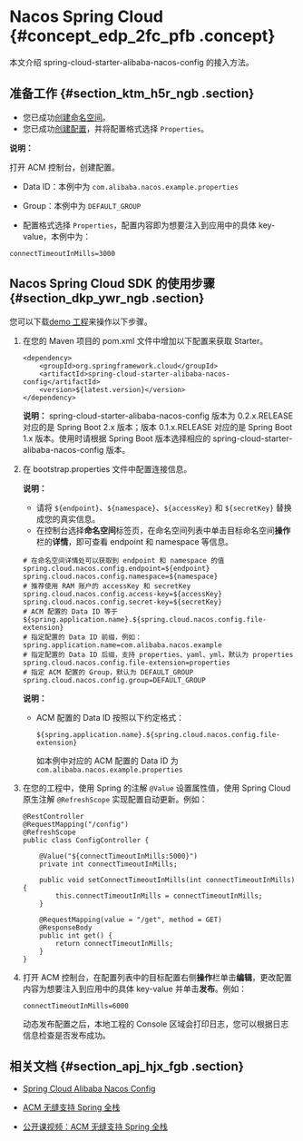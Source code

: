 # Nacos Spring Cloud {#concept_edp_2fc_pfb .concept}

本文介绍 spring-cloud-starter-alibaba-nacos-config 的接入方法。

## 准备工作 {#section_ktm_h5r_ngb .section}

-   您已成功[创建命名空间](../../../../../intl.zh-CN/用户指南/创建命名空间.md#)。
-   您已成功[创建配置](../../../../../intl.zh-CN/用户指南/创建配置.md#)，并将配置格式选择 `Properties`。

**说明：** 

打开 ACM 控制台，创建配置。

-   Data ID：本例中为 `com.alibaba.nacos.example.properties`

-   Group：本例中为 `DEFAULT_GROUP`
-   配置格式选择 `Properties`，配置内容即为想要注入到应用中的具体 key-value，本例中为：


```
connectTimeoutInMills=3000
```

## Nacos Spring Cloud SDK 的使用步骤 {#section_dkp_ywr_ngb .section}

您可以下载[demo 工程](https://github.com/nacos-group/nacos-examples/tree/acm/nacos-spring-cloud-example/nacos-spring-cloud-config-example)来操作以下步骤。

1.  在您的 Maven 项目的 pom.xml 文件中增加以下配置来获取 Starter。

    ```
    <dependency>
        <groupId>org.springframework.cloud</groupId>
        <artifactId>spring-cloud-starter-alibaba-nacos-config</artifactId>
        <version>${latest.version}</version>
    </dependency>
    ```

    **说明：** spring-cloud-starter-alibaba-nacos-config 版本为 0.2.x.RELEASE 对应的是 Spring Boot 2.x 版本；版本 0.1.x.RELEASE 对应的是 Spring Boot 1.x 版本。使用时请根据 Spring Boot 版本选择相应的 spring-cloud-starter-alibaba-nacos-config 版本。

2.  在 bootstrap.properties 文件中配置连接信息。

    **说明：** 

    -   请将 `${endpoint}`、`${namespace}`、`${accessKey}` 和 `${secretKey}` 替换成您的真实信息。
    -   在控制台选择**命名空间**标签页，在命名空间列表中单击目标命名空间**操作**栏的**详情**，即可查看 endpoint 和 namespace 等信息。
    ```
    # 在命名空间详情处可以获取到 endpoint 和 namespace 的值
    spring.cloud.nacos.config.endpoint=${endpoint}
    spring.cloud.nacos.config.namespace=${namespace}
    # 推荐使用 RAM 账户的 accessKey 和 secretKey
    spring.cloud.nacos.config.access-key=${accessKey}
    spring.cloud.nacos.config.secret-key=${secretKey}
    # ACM 配置的 Data ID 等于 ${spring.application.name}.${spring.cloud.nacos.config.file-extension}
    # 指定配置的 Data ID 前缀，例如：
    spring.application.name=com.alibaba.nacos.example
    # 指定配置的 Data ID 后缀，支持 properties、yaml、yml，默认为 properties
    spring.cloud.nacos.config.file-extension=properties
    # 指定 ACM 配置的 Group，默认为 DEFAULT_GROUP
    spring.cloud.nacos.config.group=DEFAULT_GROUP
    
    ```

    **说明：** 

    -   ACM 配置的 Data ID 按照以下约定格式：

        `${spring.application.name}.${spring.cloud.nacos.config.file-extension}`

        如本例中对应的 ACM 配置的 Data ID 为 `com.alibaba.nacos.example.properties`

3.  在您的工程中，使用 Spring 的注解 `@Value` 设置属性值，使用 Spring Cloud 原生注解 `@RefreshScope` 实现配置自动更新。例如：

    ```
    @RestController
    @RequestMapping("/config")
    @RefreshScope
    public class ConfigController {
        
        @Value("${connectTimeoutInMills:5000}")
        private int connectTimeoutInMills;
    
        public void setConnectTimeoutInMills(int connectTimeoutInMills) {
            this.connectTimeoutInMills = connectTimeoutInMills;
        }
    
        @RequestMapping(value = "/get", method = GET)
        @ResponseBody
        public int get() {
            return connectTimeoutInMills;
        }
    }
    ```

4.  打开 ACM 控制台，在配置列表中的目标配置右侧**操作**栏单击**编辑**，更改配置内容为想要注入到应用中的具体 key-value 并单击**发布**。例如：

    ```
    connectTimeoutInMills=6000
    ```

    动态发布配置之后，本地工程的 Console 区域会打印日志，您可以根据日志信息检查是否发布成功。


## 相关文档 {#section_apj_hjx_fgb .section}

-   [Spring Cloud Alibaba Nacos Config](https://github.com/spring-cloud-incubator/spring-cloud-alibaba/wiki/Nacos-config)

-   [ACM 无缝支持 Spring 全栈](https://yq.aliyun.com/articles/688108)
-   [公开课视频：ACM 无缝支持 Spring 全栈](https://yq.aliyun.com/live/853)

